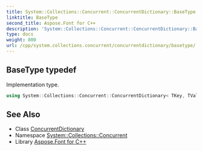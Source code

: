 ```yaml
---
title: System::Collections::Concurrent::ConcurrentDictionary::BaseType typedef
linktitle: BaseType
second_title: Aspose.Font for C++
description: 'System::Collections::Concurrent::ConcurrentDictionary::BaseType typedef. Implementation type in C++.'
type: docs
weight: 800
url: /cpp/system.collections.concurrent/concurrentdictionary/basetype/
---
```

## BaseType typedef


Implementation type.

```cpp
using System::Collections::Concurrent::ConcurrentDictionary< TKey, TValue >::BaseType =  System::Collections::Generic::Dictionary<TKey, TValue>
```

## See Also

* Class [ConcurrentDictionary](../)
* Namespace [System::Collections::Concurrent](../../)
* Library [Aspose.Font for C++](../../../)
